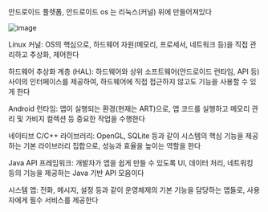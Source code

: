 안드로이드 플렛폼, 안드로이드 os 는 리눅스(커널) 위에 만들어져있다

![image](https://developer.android.com/static/guide/platform/images/android-stack_2x.png?hl=ko)

Linux 커널:
OS의 핵심으로, 하드웨어 자원(메모리, 프로세서, 네트워크 등)을 직접 관리하고 추상화, 제어한다

하드웨어 추상화 계층 (HAL):
하드웨어와 상위 소프트웨어(안드로이드 런타임, API 등) 사이의 인터페이스를 제공하여, 하드웨어에 직접 접근하지 않고도 기능을 사용할 수 있게 한다

Android 런타임:
앱이 실행되는 환경(현재는 ART)으로, 앱 코드를 실행하고 메모리 관리 및 가비지 컬렉션 등 중요한 작업을 수행한다

네이티브 C/C++ 라이브러리:
OpenGL, SQLite 등과 같이 시스템의 핵심 기능을 제공하는 기본 라이브러리 집합으로, 성능과 효율을 높이는 역할을 한다

Java API 프레임워크:
개발자가 앱을 쉽게 만들 수 있도록 UI, 데이터 처리, 네트워킹 등의 기능을 제공하는 Java 기반 API 모음이다

시스템 앱:
전화, 메시지, 설정 등과 같이 운영체제의 기본 기능을 담당하는 앱들로, 사용자에게 필수 서비스를 제공한다
